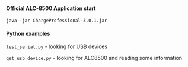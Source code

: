 #### Official ALC-8500 Application start

`java -jar ChargeProfessional-3.0.1.jar`

#### Python examples

`test_serial.py` - looking for USB devices

`get_usb_device.py` - looking for ALC8500 and reading some information
